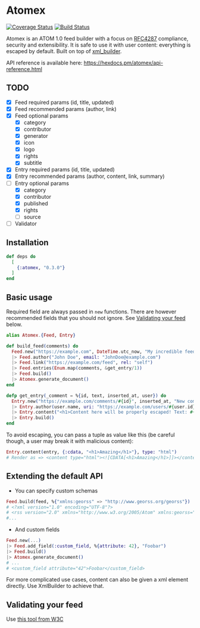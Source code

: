 # Atomex

[![Coverage Status](https://coveralls.io/repos/github/Betree/atomex/badge.svg?branch=master)](https://coveralls.io/github/Betree/atomex?branch=master)
[![Build Status](https://travis-ci.org/Betree/atomex.svg?branch=master)](https://travis-ci.org/Betree/atomex)

Atomex is an ATOM 1.0 feed builder with a focus on [RFC4287](https://tools.ietf.org/html/rfc4287) compliance,
security and extensibility. It is safe to use it with user content: everything is escaped by default.
Built on top of [xml_builder](https://github.com/joshnuss/xml_builder/).

API reference is available here: https://hexdocs.pm/atomex/api-reference.html

## TODO

- [x] Feed required params (id, title, updated)
- [x] Feed recommended params (author, link)
- [x] Feed optional params
    * [x] category
    * [x] contributor
    * [x] generator
    * [x] icon
    * [x] logo
    * [x] rights
    * [x] subtitle
- [x] Entry required params (id, title, updated)
- [x] Entry recommended params (author, content, link, summary)
- [ ] Entry optional params
    * [x] category
    * [x] contributor
    * [x] published
    * [x] rights
    * [ ] source
- [ ] Validator

## Installation

```elixir
def deps do
  [
    {:atomex, "0.3.0"}
  ]
end
```

## Basic usage

Required field are always passed in `new` functions. There are however recommended fields that you
should not ignore. See [Validating your feed](#validating-your-feed) below.

```elixir
alias Atomex.{Feed, Entry}

def build_feed(comments) do
  Feed.new("https://example.com", DateTime.utc_now, "My incredible feed")
  |> Feed.author("John Doe", email: "JohnDoe@example.com")
  |> Feed.link("https://example.com/feed", rel: "self")
  |> Feed.entries(Enum.map(comments, &get_entry/1))
  |> Feed.build()
  |> Atomex.generate_document()
end

defp get_entry(_comment = %{id, text, inserted_at, user}) do
  Entry.new("https://example.com/comments/#{id}", inserted_at, "New comment by #{user.name}")
  |> Entry.author(user.name, uri: "https://example.com/users/#{user.id}")
  |> Entry.content("<h1>Content here will be properly escaped! Text: #{text}</h1>", type: "html")
  |> Entry.build()
end
```

To avoid escaping, you can pass a tuple as value like this (be careful though, a user may
break it with malicious content):

```elixir
Entry.content(entry, {:cdata, "<h1>Amazing</h1>"}, type: "html")
# Render as => <content type="html"><![CDATA[<h1>Amazing</h1>]]></content>
```

## Extending the default API

* You can specify custom schemas

```elixir
Feed.build(feed, %{"xmlns:georss" => "http://www.georss.org/georss"})
# <?xml version="1.0" encoding="UTF-8"?>
# <rss version="2.0" xmlns="http://www.w3.org/2005/Atom" xmlns:georss="http://www.georss.org/georss">
#...
```

* And custom fields

```elixir
Feed.new(...)
|> Feed.add_field(:custom_field, %{attribute: 42}, "Foobar")
|> Feed.build()
|> Atomex.generate_document()
# ...
# <custom_field attribute="42">Foobar</custom_field>
```

For more complicated use cases, content can also be given a xml element directly. Use XmlBuilder to achieve that.

## Validating your feed

Use [this tool from W3C](https://validator.w3.org/feed/)